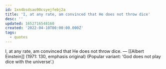 ```yaml
---
id: 1xn4bsdsao90csyejfebj2a
title: 'I, at any rate, am convinced that He does not throw dice'
desc: ''
updated: 1652716548160
created: '2022-04-10T00:00:00.000Z'
tags:
  - quotes
---
```


I, at any rate, am convinced that He does not throw dice. — [[Albert Einstein]] (1971: 130, emphasis original) (Popular variant: ‘God does not play dice with the universe’.)
